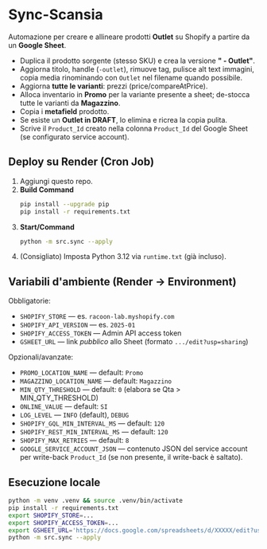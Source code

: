 # Sync-Scansia

Automazione per creare e allineare prodotti **Outlet** su Shopify a partire da un **Google Sheet**.

- Duplica il prodotto sorgente (stesso SKU) e crea la versione **" - Outlet"**.
- Aggiorna titolo, handle (`-outlet`), rimuove tag, pulisce alt text immagini, copia media rinominando con `Outlet` nel filename quando possibile.
- Aggiorna **tutte le varianti**: prezzi (price/compareAtPrice).
- Alloca inventario in **Promo** per la variante presente a sheet; de-stocca tutte le varianti da **Magazzino**.
- Copia i **metafield** prodotto.
- Se esiste un **Outlet in DRAFT**, lo elimina e ricrea la copia pulita.
- Scrive il `Product_Id` creato nella colonna `Product_Id` del Google Sheet (se configurato service account).

## Deploy su Render (Cron Job)

1. Aggiungi questo repo.
2. **Build Command**
   ```bash
   pip install --upgrade pip
   pip install -r requirements.txt
   ```
3. **Start/Command**
   ```bash
   python -m src.sync --apply
   ```
4. (Consigliato) Imposta Python 3.12 via `runtime.txt` (già incluso).

## Variabili d'ambiente (Render → Environment)

Obbligatorie:
- `SHOPIFY_STORE` — es. `racoon-lab.myshopify.com`
- `SHOPIFY_API_VERSION` — es. `2025-01`
- `SHOPIFY_ACCESS_TOKEN` — Admin API access token
- `GSHEET_URL` — link *pubblico* allo Sheet (formato `.../edit?usp=sharing`)

Opzionali/avanzate:
- `PROMO_LOCATION_NAME` — default: `Promo`
- `MAGAZZINO_LOCATION_NAME` — default: `Magazzino`
- `MIN_QTY_THRESHOLD` — default: `0` (elabora se Qta > MIN_QTY_THRESHOLD)
- `ONLINE_VALUE` — default: `SI`
- `LOG_LEVEL` — `INFO` (default), `DEBUG`
- `SHOPIFY_GQL_MIN_INTERVAL_MS` — default: `120`
- `SHOPIFY_REST_MIN_INTERVAL_MS` — default: `120`
- `SHOPIFY_MAX_RETRIES` — default: `8`
- `GOOGLE_SERVICE_ACCOUNT_JSON` — contenuto JSON del service account per write-back `Product_Id` (se non presente, il write-back è saltato).

## Esecuzione locale
```bash
python -m venv .venv && source .venv/bin/activate
pip install -r requirements.txt
export SHOPIFY_STORE=...
export SHOPIFY_ACCESS_TOKEN=...
export GSHEET_URL='https://docs.google.com/spreadsheets/d/XXXXX/edit?usp=sharing'
python -m src.sync --apply
```
